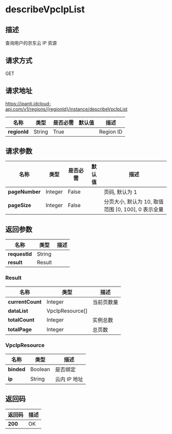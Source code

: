 # describeVpcIpList


## 描述
查询用户的京东云 IP 资源

## 请求方式
GET

## 请求地址
https://ipanti.jdcloud-api.com/v1/regions/{regionId}/instance/describeVpcIpList

|名称|类型|是否必需|默认值|描述|
|---|---|---|---|---|
|**regionId**|String|True||Region ID|

## 请求参数
|名称|类型|是否必需|默认值|描述|
|---|---|---|---|---|
|**pageNumber**|Integer|False||页码, 默认为 1|
|**pageSize**|Integer|False||分页大小, 默认为 10, 取值范围 [0, 100], 0 表示全量|


## 返回参数
|名称|类型|描述|
|---|---|---|
|**requestId**|String||
|**result**|Result||


### Result
|名称|类型|描述|
|---|---|---|
|**currentCount**|Integer|当前页数量|
|**dataList**|VpcIpResource[]||
|**totalCount**|Integer|实例总数|
|**totalPage**|Integer|总页数|
### VpcIpResource
|名称|类型|描述|
|---|---|---|
|**binded**|Boolean|是否绑定|
|**ip**|String|云内 IP 地址|

## 返回码
|返回码|描述|
|---|---|
|**200**|OK|
